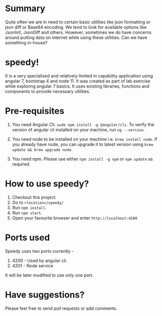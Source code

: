 # Summary
Quite often we are in need to certain basic utilities like json formatting or json diff or Base64 encoding. We tend to look for available options like Jsonlint, JsonDiff and others. However, sometimes we do have concerns around putting data on internet while using these utilities. Can we have something in-house?

# speedy!
It is a very specialized and relatively limited in capability application using angular 7, bootstrap 4 and node 11. It was created as part of lab exercise while exploring angular 7 basics. It uses existing libraries, functions and components to provide necessary utilities.

# Pre-requisites
1. You need Angular Cli. `sudo npm install -g @angular/cli`. To verify the version of angular cli installed on your machine, run `ng --version`.

2. You need node to be installed on your machine i.e. `brew install node`. If you already have node, you can upgrade it to latest version using `brew update && brew upgrade node`.

3. You need npm. Please use either `npm install -g npm` or `npm update` as required.

# How to use speedy?
1. Checkout this project.
2. Go to `<location>/speedy/`
3. Run `npm install`.
4. Run `npm start`.
5. Open your favourite browser and enter `http://localhost:4200`

# Ports used
Speedy uses two ports currently - 
1. 4200 - Used by angular cli.
2. 4201 - Node service

It will be later modified to use only one port.

# Have suggestions?
Please feel free to send pull requests or add comments. 
